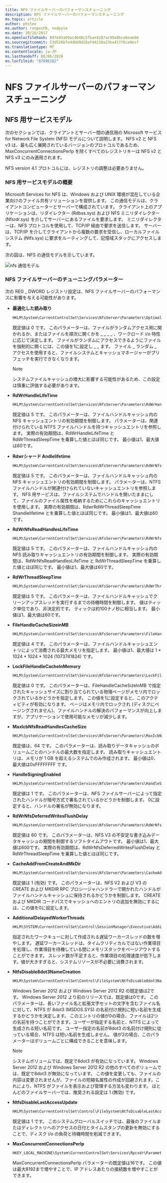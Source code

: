 ```yaml
---
title: NFS ファイルサーバーのパフォーマンスチューニング
description: NFS ファイルサーバーのパフォーマンスチューニング
ms.topic: article
author: phstee
ms.author: roopeshb, nedpyle
ms.date: 10/16/2017
ms.openlocfilehash: 897e45a99ac4640c5fbae4287ac99a0bce6eae66
ms.sourcegitcommit: 53d526bfeddb89d28af44210a23ba417f6ce0ecf
ms.translationtype: MT
ms.contentlocale: ja-JP
ms.lasthandoff: 08/06/2020
ms.locfileid: "87896182"
---
```

# <a name="performance-tuning-nfs-file-servers"></a>NFS ファイルサーバーのパフォーマンスチューニング

## <a name="services-for-nfs-model"></a><a href="" id="servicesnfs"></a>NFS 用サービスモデル


次のセクションでは、クライアントとサーバー間の通信用の Microsoft サービス for Network File System (NFS) モデルについて説明します。 NFS v2 と NFS v3 は、最も広く展開されているバージョンのプロトコルであるため、MaxConcurrentConnectionsPerIp を除くすべてのレジストリキーは NFS v2 と NFS v3 にのみ適用されます。

NFS version 4.1 プロトコルには、レジストリの調整は必要ありません。

### <a name="service-for-nfs-model-overview"></a>NFS 用サービスモデルの概要

Microsoft Services for NFS は、Windows および UNIX 環境が混在している企業向けのファイル共有ソリューションを提供します。 この通信モデルは、クライアントコンピューターとサーバーで構成されています。 クライアント上のアプリケーションは、リダイレクター (Rdbss.sys) および NFS ミニリダイレクター (Nfsrdr.sys) を介してサーバーにあるファイルを要求します。 ミニリダイレクターは、NFS プロトコルを使用して、TCP/IP 経由で要求を送信します。 サーバーは、TCP/IP を介してクライアントから複数の要求を受信し、ローカルファイルシステム (Ntfs.sys) に要求をルーティングして、記憶域スタックにアクセスします。

次の図は、NFS の通信モデルを示しています。

![nfs 通信モデル](../../media/perftune-guide-nfs-model.png)

### <a name="tuning-parameters-for-nfs-file-servers"></a>NFS ファイルサーバーのチューニングパラメーター

次の REG \_ DWORD レジストリ設定は、NFS ファイルサーバーのパフォーマンスに影響を与える可能性があります。

-   **最適化した読み取り**

    ```
    HKLM\System\CurrentControlSet\Services\NfsServer\Parameters\OptimalReads
    ```

    既定値は 0 です。 このパラメーターは、ファイルがランダムアクセス用に開かれるか、またはファイルを順次に開くかを \_ \_ \_ \_ 、ワークロード i/o 特性に応じて決定します。 ファイルがランダムにアクセスできるようにファイルを強制的に開くには、この値を1に設定し \_ \_ ます。 ファイル \_ ランダム \_ アクセスを使用すると、ファイルシステムとキャッシュマネージャーがプリフェッチを実行できなくなります。

    >[!NOTE]
    > システムファイルキャッシュの増大に影響する可能性があるため、この設定は慎重に評価する必要があります。


-   **RdWrHandleLifeTime**

    ```
    HKLM\System\CurrentControlSet\Services\NfsServer\Parameters\RdWrHandleLifeTime
    ```

    既定値は 5 です。 このパラメーターは、ファイルハンドルキャッシュ内の NFS キャッシュエントリの有効期間を制御します。 パラメーターは、関連付けられている NTFS ファイルハンドルを持つキャッシュエントリを参照します。 実際の有効期間は、RdWrHandleLifeTime と RdWrThreadSleepTime を乗算した値とほぼ同じです。 最小値は1、最大値は60です。

-   **Rdwrシャード Andlelifetime**

    ```
    HKLM\System\CurrentControlSet\Services\NfsServer\Parameters\RdWrNfsHandleLifeTime
    ```

    既定値は 5 です。 このパラメーターは、ファイルハンドルキャッシュ内の NFS キャッシュエントリの有効期間を制御します。 パラメーターは、NTFS ファイルハンドルが関連付けられていないキャッシュエントリを参照します。 NFS 用サービスは、ファイルシステムでハンドルを開いたままにして、ファイルのファイル属性を格納するためにこれらのキャッシュエントリを使用します。 実際の有効期間は、RdwrRdWrThreadSleepTime Shandlelifetime とを乗算した値とほぼ同じです。 最小値は1、最大値は60です。

-   **RdWrNfsReadHandlesLifeTime**

    ```
    HKLM\System\CurrentControlSet\Services\NfsServer\Parameters\RdWrNfsReadHandlesLifeTime
    ```

    既定値は 5 です。 このパラメーターは、ファイルハンドルキャッシュ内の NFS 読み取りキャッシュエントリの有効期間を制御します。 実際の有効期間は、RdWrNfsReadHandlesLifeTime と RdWrThreadSleepTime を乗算した値とほぼ同じです。 最小値は1、最大値は60です。

-   **RdWrThreadSleepTime**

    ```
    HKLM\System\CurrentControlSet\Services\NfsServer\Parameters\RdWrThreadSleepTime
    ```

    既定値は 5 です。 このパラメーターは、ファイルハンドルキャッシュでクリーンアップスレッドを実行するまでの待機時間を制御します。 値はティック単位であり、非決定的です。 ティックは約100ナノ秒に相当します。 最小値は1、最大値は60です。

-   **FileHandleCacheSizeinMB**

    ```
    HKLM\System\CurrentControlSet\Services\NfsServer\Parameters\FileHandleCacheSizeinMB
    ```

    既定値は 4 です。 このパラメーターは、ファイルハンドルキャッシュエントリによって消費される最大メモリを指定します。 最小値は1、最大値は 1 \* 1024 \* 1024 \* 1024 (1073741824) です。

-   **LockFileHandleCacheInMemory**

    ```
    HKLM\System\CurrentControlSet\Services\NfsServer\Parameters\LockFileHandleCacheInMemory
    ```

    既定値は 0 です。 このパラメーターは、FileHandleCacheSizeInMB で指定されたキャッシュサイズに割り当てられている物理ページがメモリ内でロックされているかどうかを指定します。 この値を1に設定すると、このアクティビティが有効になります。 ページはメモリ内でロックされ (ディスクにページングされません)、ファイルハンドルの解決のパフォーマンスが向上しますが、アプリケーションで使用可能なメモリが減少します。

-   **MaxIcbNfsReadHandlesCacheSize**

    ```
    HKLM\System\CurrentControlSet\Services\NfsServer\Parameters\MaxIcbNfsReadHandlesCacheSize
    ```

    既定値は、64 です。 このパラメーターは、読み取りデータキャッシュのボリュームごとのハンドルの最大数を指定します。 読み取りキャッシュエントリは、メモリが 1 GB を超えるシステムでのみ作成されます。 最小値は0、最大値は0xFFFFFFFF です。

-   **HandleSigningEnabled**

    ```
    HKLM\System\CurrentControlSet\Services\NfsServer\Parameters\HandleSigningEnabled
    ```

    既定値は 1 です。 このパラメーターは、NFS ファイルサーバーによって指定されたハンドルが暗号方式で署名されているかどうかを制御します。 0に設定すると、ハンドルの署名が無効になります。

-   **RdWrNfsDeferredWritesFlushDelay**

    ```
    HKLM\System\CurrentControlSet\Services\NfsServer\Parameters\RdWrNfsDeferredWritesFlushDelay
    ```

    既定値は 60 です。 このパラメーターは、NFS V3 の不安定な書き込みデータキャッシュの期間を制御するソフトタイムアウトです。 最小値は1、最大値は600です。 実際の有効期間は、RdWrNfsDeferredWritesFlushDelay と RdWrThreadSleepTime を乗算した値とほぼ同じです。

-   **CacheAddFromCreateAndMkDir**

    ```
    HKLM\System\CurrentControlSet\Services\NfsServer\Parameters\CacheAddFromCreateAndMkDir
    ```

    既定値は 1 (有効) です。 このパラメーターは、NFS V2 および V3 の CREATE および MKDIR RPC プロシージャハンドラーで開かれたハンドルがファイルハンドルキャッシュに保持されるかどうかを制御します。 CREATE および MKDIR コードパスでキャッシュへのエントリの追加を無効にするには、この値を0に設定します。

-   **AdditionalDelayedWorkerThreads**

    ```
    HKLM\SYSTEM\CurrentControlSet\Control\SessionManager\Executive\AdditionalDelayedWorkerThreads
    ```

    指定されたワークキューに対して作成される遅延ワーカースレッドの数を増やします。 遅延ワーカースレッドは、タイムクリティカルではない作業項目を処理し、作業項目を待機している間にメモリスタックをページアウトすることができます。 スレッド数が不足すると、作業項目の処理速度が低下します。値が大きすぎると、システムリソースが不必要に消費されます。

-   **NtfsDisable8dot3NameCreation**

    ```
    HKLM\System\CurrentControlSet\Control\FileSystem\NtfsDisable8dot3NameCreation
    ```

    Windows Server 2012 および Windows Server 2012 R2 の既定値は2です。 Windows Server 2012 より前のリリースでは、既定値は0です。 このパラメーターは、長いファイル名と拡張文字セットの文字を含むファイル名に対して、NTFS が 8dot3 (MSDOS.SYS) の名前付け規則に短い名前を生成するかどうかを決定します。 このエントリの値が0の場合、ファイルは2つの名前を持つことができます。ユーザーが指定する名前と、NTFS によって生成される短い名前です。 ユーザー指定の名前が8dot3 の名前付け規則に従っている場合、NTFS は短い名前を生成しません。 値が2の場合、このパラメーターはボリュームごとに構成できることを意味します。

    >[!NOTE]
    > システムボリュームでは、既定で8dot3 が有効になっています。 Windows Server 2012 および Windows Server 2012 R2 の他のすべてのボリュームでは、既定で8dot3 が無効になっています。 この値を変更しても、ファイルの内容は変更されませんが、ファイルの短縮名属性の作成が回避されます。これにより、NTFS がファイルを表示および管理する方法も変わります。 ほとんどのファイルサーバーでは、推奨される設定は 1 (無効) です。


-   **NtfsDisableLastAccessUpdate**

    ```
    HKLM\System\CurrentControlSet\Control\FileSystem\NtfsDisableLastAccessUpdate
    ```

    既定値は 1 です。 このシステムグローバルスイッチでは、最後のファイルまたはディレクトリへのアクセスの日付とタイムスタンプの更新を無効にすることで、ディスク i/o の負荷と待機時間を削減できます。

-   **MaxConcurrentConnectionsPerIp**

    ```
    HKEY_LOCAL_MACHINE\System\CurrentControlSet\Services\Rpcxdr\Parameters\MaxConcurrentConnectionsPerIp
    ```

    MaxConcurrentConnectionsPerIp パラメーターの既定値は16です。 この値は最大8192まで増やすことで、IP アドレスあたりの接続数を増やすことができます。
